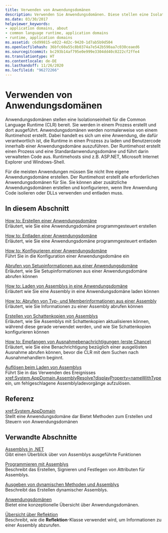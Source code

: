 ```yaml
---
title: Verwenden von Anwendungsdomänen
description: Verwenden Sie Anwendungsdomänen. Diese stellen eine Isolationseinheit für die Common Language Runtime (CLR) bereit. Anwendungsdomänen werden in einem Prozess erstellt und ausgeführt.
ms.date: 03/30/2017
helpviewer_keywords:
- application domains, about
- common language runtime, application domains
- runtime, application domains
ms.assetid: c6d99815-e022-4d2c-9420-1d7ab5b9d504
ms.openlocfilehash: 36bfc60a55c8b0374a7e542b590aa7c030ceaed6
ms.sourcegitcommit: bc293b14af795e0e999e3304dd40c0222cf2ffe4
ms.translationtype: HT
ms.contentlocale: de-DE
ms.lasthandoff: 11/26/2020
ms.locfileid: "96272266"
---
```

# <a name="using-application-domains"></a>Verwenden von Anwendungsdomänen

Anwendungsdomänen stellen eine Isolationseinheit für die Common Language Runtime (CLR) bereit. Sie werden in einem Prozess erstellt und dort ausgeführt. Anwendungsdomänen werden normalerweise von einem Runtimehost erstellt. Dabei handelt es sich um eine Anwendung, die dafür verantwortlich ist, die Runtime in einen Prozess zu laden und Benutzercode innerhalb einer Anwendungsdomäne auszuführen. Der Runtimehost erstellt einen Prozess und eine Standardanwendungsdomäne und führt darin verwalteten Code aus. Runtimehosts sind z.B. ASP.NET, Microsoft Internet Explorer und Windows-Shell.  
  
Für die meisten Anwendungen müssen Sie nicht Ihre eigene Anwendungsdomäne erstellen. Der Runtimehost erstellt alle erforderlichen Anwendungsdomänen für Sie. Sie können aber zusätzliche Anwendungsdomänen erstellen und konfigurieren, wenn Ihre Anwendung Code isolieren oder DLLs verwenden und entladen muss.  
  
## <a name="in-this-section"></a>In diesem Abschnitt  

[How to: Erstellen einer Anwendungsdomäne](how-to-create-an-application-domain.md)  
Erläutert, wie Sie eine Anwendungsdomäne programmgesteuert erstellen  
  
[How to: Entladen einer Anwendungsdomäne](how-to-unload-an-application-domain.md)  
Erläutert, wie Sie eine Anwendungsdomäne programmgesteuert entladen  
  
[How to: Konfigurieren einer Anwendungsdomäne](how-to-configure-an-application-domain.md)  
Führt Sie in die Konfiguration einer Anwendungsdomäne ein  
  
[Abrufen von Setupinformationen aus einer Anwendungsdomäne](retrieve-setup-information.md)  
Erläutert, wie Sie Setupinformationen aus einer Anwendungsdomäne abrufen können  
  
[How to: Laden von Assemblys in eine Anwendungsdomäne](how-to-load-assemblies-into-an-application-domain.md)  
Erläutert wie Sie eine Assembly in eine Anwendungsdomäne laden können  
  
[How to: Abrufen von Typ- und Memberinformationen aus einer Assembly](../reflection-and-codedom/get-type-member-information.md)  
Erläutert, wie Sie Informationen zu einer Assembly abrufen können  
  
[Erstellen von Schattenkopien von Assemblys](shadow-copy-assemblies.md)  
Erläutert, wie Sie Assemblys mit Schattenkopien aktualisieren können, während diese gerade verwendet werden, und wie Sie Schattenkopien konfigurieren können  
  
[How to: Empfangen von Ausnahmebenachrichtigungen (erste Chance)](how-to-receive-first-chance-exception-notifications.md)  
Erläutert, wie Sie eine Benachrichtigung bezüglich einer ausgelösten Ausnahme abrufen können, bevor die CLR mit dem Suchen nach Ausnahmehandlern beginnt.  
  
[Auflösen beim Laden von Assemblys](../../standard/assembly/resolve-loads.md)  
Führt Sie in das Verwenden des Ereignisses <xref:System.AppDomain.AssemblyResolve?displayProperty=nameWithType> ein, um fehlgeschlagene Assemblyladevorgänge aufzulösen.  
  
## <a name="reference"></a>Referenz  

<xref:System.AppDomain>  
Stellt eine Anwendungsdomäne dar Bietet Methoden zum Erstellen und Steuern von Anwendungsdomänen  
  
## <a name="related-sections"></a>Verwandte Abschnitte  

[Assemblys in .NET](../../standard/assembly/index.md)  
Gibt einen Überblick über von Assemblys ausgeführte Funktionen  
  
[Programmieren mit Assemblys](../../standard/assembly/index.md)  
Beschreibt das Erstellen, Signieren und Festlegen von Attributen für Assemblys.  
  
[Ausgeben von dynamischen Methoden und Assemblys](../reflection-and-codedom/emitting-dynamic-methods-and-assemblies.md)  
Beschreibt das Erstellen dynamischer Assemblys.  
  
[Anwendungsdomänen](application-domains.md)  
Bietet eine konzeptionelle Übersicht über Anwendungsdomänen.  
  
[Übersicht über Reflektion](../reflection-and-codedom/reflection.md)  
Beschreibt, wie die **Reflektion**-Klasse verwendet wird, um Informationen zu einer Assembly abzurufen.
